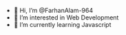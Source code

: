 - 👋 Hi, I’m @FarhanAlam-964
- 👀 I’m interested in Web Development
- 🌱 I’m currently learning Javascript

<!---
FarhanAlam-964/FarhanAlam-964 is a ✨ special ✨ repository because its `README.md` (this file) appears on your GitHub profile.
You can click the Preview link to take a look at your changes.
--->
